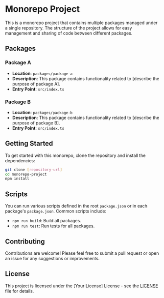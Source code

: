 # Monorepo Project

This is a monorepo project that contains multiple packages managed under a single repository. The structure of the project allows for easy management and sharing of code between different packages.

## Packages

### Package A

- **Location**: `packages/package-a`
- **Description**: This package contains functionality related to [describe the purpose of package A].
- **Entry Point**: `src/index.ts`

### Package B

- **Location**: `packages/package-b`
- **Description**: This package contains functionality related to [describe the purpose of package B].
- **Entry Point**: `src/index.ts`

## Getting Started

To get started with this monorepo, clone the repository and install the dependencies:

```bash
git clone [repository-url]
cd monorepo-project
npm install
```

## Scripts

You can run various scripts defined in the root `package.json` or in each package's `package.json`. Common scripts include:

- `npm run build`: Build all packages.
- `npm run test`: Run tests for all packages.

## Contributing

Contributions are welcome! Please feel free to submit a pull request or open an issue for any suggestions or improvements.

## License

This project is licensed under the [Your License] License - see the [LICENSE](LICENSE) file for details.